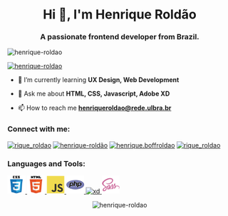 <h1 align="center">Hi 👋, I'm Henrique Roldão</h1>
<h3 align="center">A passionate frontend developer from Brazil.</h3>

<p align="left"> <img src="https://komarev.com/ghpvc/?username=henrique-roldao&label=Profile%20views&color=0e75b6&style=flat" alt="henrique-roldao" /> </p>

<p align="left"> <a href="https://github.com/ryo-ma/github-profile-trophy"><img src="https://github-profile-trophy.vercel.app/?username=henrique-roldao" alt="henrique-roldao" /></a> </p>

- 🌱 I’m currently learning **UX Design, Web Development**

- 💬 Ask me about **HTML, CSS, Javascript, Adobe XD**

- 📫 How to reach me **henriqueroldao@rede.ulbra.br**

<h3 align="left">Connect with me:</h3>
<p align="left">
<a href="https://twitter.com/rique_roldao" target="blank"><img align="center" src="https://cdn.jsdelivr.net/npm/simple-icons@3.0.1/icons/twitter.svg" alt="rique_roldao" height="30" width="40" /></a>
<a href="https://www.linkedin.com/in/henrique-roldao/" target="blank"><img align="center" src="https://cdn.jsdelivr.net/npm/simple-icons@3.0.1/icons/linkedin.svg" alt="henrique-roldão" height="30" width="40" /></a>
<a href="https://fb.com/henrique.boffroldao" target="blank"><img align="center" src="https://cdn.jsdelivr.net/npm/simple-icons@3.0.1/icons/facebook.svg" alt="henrique.boffroldao" height="30" width="40" /></a>
<a href="https://instagram.com/rique_roldao" target="blank"><img align="center" src="https://cdn.jsdelivr.net/npm/simple-icons@3.0.1/icons/instagram.svg" alt="rique_roldao" height="30" width="40" /></a>
</p>

<h3 align="left">Languages and Tools:</h3>
<p align="left"> <a href="https://www.w3schools.com/css/" target="_blank"> <img src="https://raw.githubusercontent.com/devicons/devicon/master/icons/css3/css3-original-wordmark.svg" alt="css3" width="40" height="40"/> </a> <a href="https://www.w3.org/html/" target="_blank"> <img src="https://raw.githubusercontent.com/devicons/devicon/master/icons/html5/html5-original-wordmark.svg" alt="html5" width="40" height="40"/> </a> <a href="https://developer.mozilla.org/en-US/docs/Web/JavaScript" target="_blank"> <img src="https://raw.githubusercontent.com/devicons/devicon/master/icons/javascript/javascript-original.svg" alt="javascript" width="40" height="40"/> </a> <a href="https://www.php.net" target="_blank"> <img src="https://raw.githubusercontent.com/devicons/devicon/master/icons/php/php-original.svg" alt="php" width="40" height="40"/> </a> <a href="https://www.adobe.com/products/xd.html" target="_blank"> <img src="https://cdn.worldvectorlogo.com/logos/adobe-xd.svg" alt="xd" width="40" height="40"/> </a>
<a href="https://sass-lang.com/" target="_blank"> <img src="https://github.com/devicons/devicon/blob/master/icons/sass/sass-original.svg" alt="Sass" width="40" height="40"/> </a></p>



<p align="center"><img src="https://github-readme-stats.vercel.app/api?username=henrique-roldao&show_icons=true" alt="henrique-roldao" /> </p>
